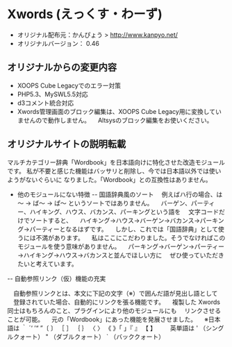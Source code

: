 # Xwords (えっくす・わーず)
- オリジナル配布元：かんぴょう > http://www.kanpyo.net/
- オリジナルバージョン： 0.46

## オリジナルからの変更内容
- XOOPS Cube Legacyでのエラー対策
- PHP5.3、MySWL5.5対応
- d3コメント統合対応
- Xwords管理画面のブロック編集は、XOOPS Cube Legacy用に変換していませんので動作しません。
　Altsysのブロック編集をお使いください。

## オリジナルサイトの説明転載
マルチカテゴリー辞典「Wordbook」を日本語向けに特化させた改造モジュールです。
私が不要と感じた機能はバッサリと削除し、今では日本語以外では使いようがないぐらいに
なりました。「Wordbook」との互換性はありません。

- 他のモジュールにない特徴
-- 国語辞典風のソート
　例えばハ行の場合、は～ → ば～ → ぱ～ というソートではありません。
　バーゲン、パーティー、ハイキング、ハウス、バカンス、パーキングという語を
　文字コードだけでソートすると、
　ハイキング→ハウス→バーゲン→バカンス→パーキング→パーティーとなるはずです。
　しかし、これでは「国語辞典」として使うには不満があります。
　私はここにこだわりました。そうでなければこのモジュールを使う意味がありません。
　パーキング→バーゲン→パーティー→ハイキング→ハウス→バカンスと並んでほしい方に
　ぜひ使っていただきたいと考えています。

-- 自動参照リンク（仮）機能の充実

　自動参照リンクとは、本文に下記の文字（※）で囲んだ語が見出し語として
　登録されていた場合、自動的にリンクを張る機能です。
　複製した Xwords 同士はもちろんのこと、プラグインにより他のモジュールにも
　リンクさせることが可能。
　元の「Wordbook」にあった機能を発展させました。
　※日本語は ｀ ´‘ ’“ ”〔 〕 ［ ］ ｛ ｝ 〈 〉 《 》「 」『 』 【 】
　　英単語は ' （シングルクォート） " （ダブルクォート） ` （バッククォート）

